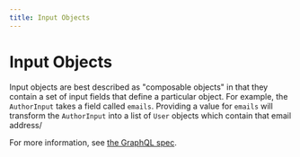 ```yaml
---
title: Input Objects
---
```


# Input Objects

Input objects are best described as "composable objects" in that they contain a set of input fields that define a particular object. For example, the `AuthorInput` takes a field called `emails`. Providing a value for `emails` will transform the `AuthorInput` into a list of `User` objects which contain that email address/

For more information, see [the GraphQL spec](https://facebook.github.io/graphql/#sec-Input-Objects).

